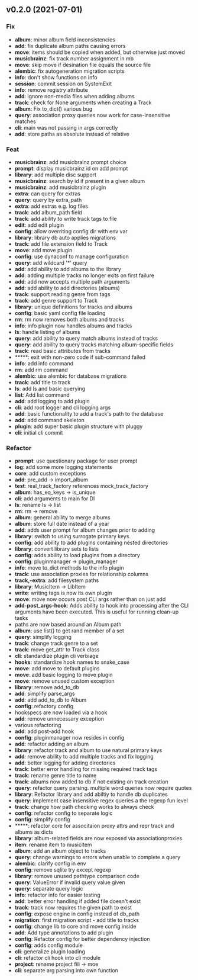 ## v0.2.0 (2021-07-01)

### Fix

- **album**: minor album field inconsistencies
- **add**: fix duplicate album paths causing errors
- **move**: items should be copied when added, but otherwise just moved
- **musicbrainz**: fix track number assignment in mb
- **move**: skip move if desination file equals the source file
- **alembic**: fix autogeneration migration scripts
- **info**: don't show functions on info
- **session**: commit session on SystemExit
- **info**: remove registry attribute
- **add**: ignore non-media files when adding albums
- **track**: check for None arguments when creating a Track
- **album**: Fix to_dict() various bug
- **query**: association proxy queries now work for case-insensitive matches
- **cli**: main was not passing in args correctly
- **add**: store paths as absolute instead of relative

### Feat

- **musicbrainz**: add musicbrainz prompt choice
- **prompt**: display musicbrainz id on add prompt
- **library**: add multiple disc support
- **musicbrainz**: search by id if present in a given album
- **musicbrainz**: add musicbrainz plugin
- **extra**: can query for extras
- **query**: query by extra_path
- **extra**: add extras e.g. log files
- **track**: add album_path field
- **track**: add ability to write track tags to file
- **edit**: add edit plugin
- **config**: allow overriting config dir with env var
- **library**: library db auto applies migrations
- **track**: add file extension field to Track
- **move**: add move plugin
- **config**: use dynaconf to manage configuration
- **query**: add wildcard '*' query
- **add**: add ability to add albums to the library
- **add**: adding multiple tracks no longer exits on first failure
- **add**: add now accepts multiple path arguments
- **add**: add ability to add directories (albums)
- **track**: support reading genre from tags
- **track**: add genre support to Track
- **library**: unique definitions for tracks and albums
- **config**: basic yaml config file loading
- **rm**: rm now removes both albums and tracks
- **info**: info plugin now handles albums and tracks
- **ls**: handle listing of albums
- **query**: add ability to query match albums instead of tracks
- **query**: add ability to query tracks matching album-specific fields
- **track**: read basic attributes from tracks
- *****: exit with non-zero code if sub-command failed
- **info**: add info command
- **rm**: add rm command
- **alembic**: use alembic for database migrations
- **track**: add title to track
- **ls**: add ls and basic querying
- **list**: Add list command
- **add**: add logging to add plugin
- **cli**: add root logger and cli logging args
- **add**: basic functionality to add a track's path to the database
- **add**: add command skeleton
- **plugin**: add super basic plugin structure with pluggy
- **cli**: initial cli commit

### Refactor

- **prompt**: use questionary package for user prompt
- **log**: add some more logging statements
- **core**: add custom exceptions
- **add**: pre_add -> import_album
- **test**: real_track_factory references mock_track_factory
- **album**: has_eq_keys -> is_unique
- **cli**: add arguments to main for DI
- **ls**: rename ls -> list
- **rm**: rm -> remove
- **album**: general ability to merge albums
- **album**: store full date instead of a year
- **add**: adds user prompt for album changes prior to adding
- **library**: switch to using surrogate primary keys
- **config**: add ability to add plugins containing nested directories
- **library**: convert library sets to lists
- **config**: adds ability to load plugins from a directory
- **config**: pluginmanager -> plugin_manager
- **info**: move to_dict methods to the info plugin
- **track**: use association proxies for relationship columns
- **track,-extra**: add filesystem paths
- **library**: MusicItem -> LibItem
- **write**: writing tags is now its own plugin
- **move**: move now occurs post CLI args rather than on just add
- **add-post_args-hook**: Adds ability to hook into processing after the CLI arguments have been executed. This is useful for running clean-up tasks
- paths are now based around an Album path
- **album**: use list() to get rand member of a set
- **query**: simplify logging
- **track**: change track genre to a set
- **track**: move get_attr to Track class
- **cli**: standardize plugin cli verbiage
- **hooks**: standardize hook names to snake_case
- **move**: add move to default plugins
- **move**: add basic logging to move plugin
- **move**: remove unused custom exception
- **library**: remove add_to_db
- **add**: simplify parse_args
- **add**: add add_to_db to Album
- **config**: refactory config
- hookspecs are now loaded via a hook
- **add**: remove unnecessary exception
- various refactoring
- **add**: add post-add hook
- **config**: pluginmanager now resides in config
- **add**: refactor adding an album
- **library**: refactor track and album to use natural primary keys
- **add**: remove ability to add multiple tracks and fix logging
- **add**: better logging for adding directories
- **track**: better error handling for missing required track tags
- **track**: rename genre title to name
- **track**: albums now added to db if not existing on track creation
- **query**: refactor query parsing. multiple word queries now require quotes
- **library**: Refactor library and add abiltiy to handle db duplicates
- **query**: implement case insensitive regex queries a the regexp fun level
- **track**: change how path checking works to always check
- **config**: refactor config to separate logic
- **config**: simplify config
- *****: refactor core for associtaion proxy attrs and repr track and albums as dicts
- **library**: album-related fields are now exposed via associationproxies
- **item**: rename item to musicitem
- **album**: add an album object to tracks
- **query**: change warnings to errors when unable to complete a query
- **alembic**: clarify config in env
- **config**: remove sqlite try except regexp
- **library**: remove unused pathtype comparison code
- **query**: ValueError if invalid query value given
- **query**: separate query logic
- **info**: refactor info for easier testing
- **add**: better error handling if added file doesn't exist
- **track**: track now requires the given path to exist
- **config**: expose engine in config instead of db_path
- **migration**: first migration script - add title to tracks
- **config**: change lib to core and move config inside
- **add**: Add type annotations to add plugin
- **config**: Refactor config for better dependency injection
- **config**: adds config module
- **cli**: generalize plugin loading
- **cli**: refactor cli hook into cli module
- **project**: rename project fili -> moe
- **cli**: separate arg parsing into own function
